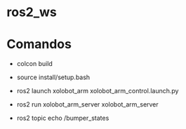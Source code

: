 # ros2_ws
# Comandos
- colcon build
- source install/setup.bash
- ros2 launch xolobot_arm xolobot_arm_control.launch.py
- ros2 run xolobot_arm_server xolobot_arm_server

- ros2 topic echo /bumper_states
